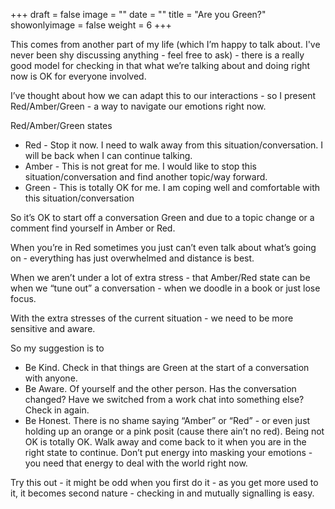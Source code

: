 +++
draft = false
image = ""
date = ""
title = "Are you Green?"
showonlyimage = false
weight = 6
+++

This comes from another part of my life (which I’m happy to talk about. I've never been shy discussing anything - feel free to ask) - there is a really good model for checking in that what we’re talking about and doing right now is OK for everyone involved. 

I’ve thought about how we can adapt this to our interactions - so I present Red/Amber/Green - a way to navigate our emotions right now.
<!--more-->
Red/Amber/Green states

* Red - Stop it now. I need to walk away from this situation/conversation. I will be back when I can continue talking.
* Amber - This is not great for me. I would like to stop this situation/conversation and find another topic/way forward.
* Green - This is totally OK for me. I am coping well and comfortable with this situation/conversation

So it’s OK to start off a conversation Green and due to a topic change or a comment find yourself in Amber or Red. 

When you’re in Red sometimes you just can’t even talk about what’s going on - everything has just overwhelmed and distance is best. 

When we aren’t under a lot of extra stress - that Amber/Red state can be when we “tune out” a conversation - when we doodle in a book or just lose focus.

With the extra stresses of the current situation - we need to be more sensitive and aware.

So my suggestion is to

* Be Kind. Check in that things are Green at the start of a conversation with anyone. 
* Be Aware. Of yourself and the other person. Has the conversation changed? Have we switched from a work chat into something else? Check in again. 
* Be Honest. There is no shame saying “Amber” or “Red” - or even just holding up an orange or a pink posit (cause there ain’t no red). Being not OK is totally OK. Walk away and come back to it when you are in the right state to continue. Don’t put energy into masking your emotions - you need that energy to deal with the world right now.

Try this out - it might be odd when you first do it - as you get more used to it, it becomes second nature - checking in and mutually signalling is easy.